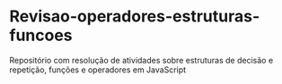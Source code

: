 # Revisao-operadores-estruturas-funcoes
Repositório com resolução de atividades sobre estruturas de decisão e repetição, funções e operadores em JavaScript
